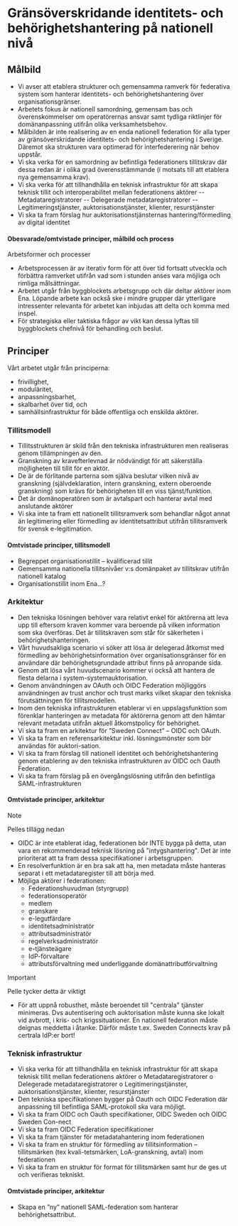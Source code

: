 # Gränsöverskridande identitets- och behörighetshantering på nationell nivå

## Målbild

- Vi avser att etablera strukturer och gemensamma ramverk för federativa system som hanterar identitets- och behörighetshantering över organisationsgränser.
- Arbetets fokus är nationell samordning, gemensam bas och överenskommelser om operatörernas ansvar samt tydliga riktlinjer för domänanpassning utifrån olika verksamhetsbehov.
- Målbilden är inte realisering av en enda nationell federation för alla typer av gränsöverskridande identitets- och behörighetshantering i Sverige. Däremot ska strukturen vara optimerad för interfederering när behov uppstår.
- Vi ska verka för en samordning av befintliga federationers tillitskrav där dessa redan är i olika grad överensstämmande (i motsats till att etablera nya gemensamma krav).
- Vi ska verka för att tillhandhålla en teknisk infrastruktur för att skapa teknisk tillit och interoperabilitet mellan federationens aktörer
--	Metadataregistratorer 
--	Delegerade metadataregistratorer 
--	Legitimeringstjänster, auktorisationstjänster, klienter, resurstjänster
- Vi ska ta fram förslag hur auktorisationstjänsternas hantering/förmedling av digital identitet

#### Obesvarade/omtvistade principer, målbild och process
Arbetsformer och processer
- Arbetsprocessen är av iterativ form för att över tid fortsatt utveckla och förbättra ramverket utifrån vad som i stunden anses vara möjliga och rimliga målsättningar.
- Arbetet utgår från byggblockets arbetsgrupp och där deltar aktörer inom Ena. Löpande arbete kan också ske i mindre grupper där ytterligare intressenter relevanta för arbetet kan inbjudas att delta och komma med inspel. 
- För strategiska eller taktiska frågor av vikt kan dessa lyftas till byggblockets chefnivå för behandling och beslut.

## Principer
Vårt arbetet utgår från principerna:

- frivillighet,
- moduläritet,
- anpassningsbarhet,
- skalbarhet över tid, och
- samhällsinfrastruktur för både offentliga och enskilda aktörer.


### Tillitsmodell

- Tillitsstrukturen är skild från den tekniska infrastrukturen men realiseras genom tillämpningen av den.
- Granskning av kravefterlevnad är nödvändigt för att säkerställa möjligheten till tillit för en aktör.
- De är de förlitande parterna som själva beslutar vilken nivå av granskning (självdeklaration, intern granskning, extern oberoende granskning) som krävs för behörigheten till en viss tjänst/funktion.
- Det är domänoperatören som är avtalspart och hanterar avtal med anslutande aktörer
- Vi ska inte ta fram ett nationellt tillitsramverk som behandlar något annat än legitimering eller förmedling av identitetsattribut utifrån tillitsramverk för svensk e-legitimation.

#### Omtvistade principer, tillitsmodell
- Begreppet organisationstillit – kvalificerad tillit
- Gemensamma nationella tillitsnivåer v:s domänpaket av tillitskrav utifrån nationell katalog
- Organisationstillit inom Ena…?


### Arkitektur
- Den tekniska lösningen behöver vara relativt enkel för aktörerna att leva upp till eftersom kraven kommer vara beroende på vilken information som ska överföras. Det är tillitskraven som står för säkerheten i behörighetshanteringen.
- Vårt huvudsakliga scenario vi söker att lösa är delegerad åtkomst med förmedling av behörighetsinformation över organisationsgränser för en användare där behörighetsgrundade attribut finns på anropande sida.
- Genom att lösa vårt huvudscenario kommer vi också att hantera de flesta delarna i system-systemauktorisation.
- Genom användningen av OAuth och OIDC Federation möjliggörs användningen av trust anchor och trust marks vilket skapar den tekniska förutsättningen för tillitsmodellen.
- Inom den tekniska infrastrukturen etablerar vi en uppslagsfunktion som förenklar hanteringen av metadata för aktörerna genom att den hämtar relevant metadata utifrån aktuell åtkomstpolicy för behörighet.
- Vi ska ta fram en arkitektur för ”Sweden Connect” – OIDC och OAuth.
- Vi ska ta fram en referensarkitektur inkl. lösningsmönster som bör användas för auktori-sation.
- Vi ska ta fram förslag till nationell identitet och behörighetshantering genom etablering av den tekniska infrastrukturen av OIDC och Oauth Federation.
- Vi ska ta fram förslag på en övergångslösning utifrån den befintliga SAML-infrastrukturen

#### Omtvistade principer, arkitektur
> [!NOTE]
> Pelles tillägg nedan
- OIDC är inte etablerat idag, federationen bör INTE bygga på detta, utan vara en rekommenderad teknisk lösning på "intygshantering". Det är inte prioriterat att ta fram dessa specifikationer i arbetsgruppen.
- En resolverfunktion är en bra sak att ha, men metadata måste hanteras separat i ett metadataregister till att börja med.
- Möjliga aktörer i federationen:
  - Federationshuvudman (styrgrupp)
  - federationsoperatör
  - medlem
  - granskare
  - e-legutfärdare
  - identitetsadministratör
  - attributsadministratör
  - regelverksadministratör
  - e-tjänsteägare
  - IdP-förvaltare
  - attributsförvaltning med underliggande domänattributförvaltning
> [!IMPORTANT]
> Pelle tycker detta är viktigt
- För att uppnå robusthet, måste beroendet till "centrala" tjänster minimeras. Dvs autentisering och auktorisation måste kunna ske lokalt vid avbrott, i kris- och krigssituationer. En nationell federation måste deignas meddetta i åtanke. Därför måste t.ex. Sweden Connects krav på certrala IdP:er bort!



### Teknisk infrastruktur
- Vi ska verka för att tillhandhålla en teknisk infrastruktur för att skapa teknisk tillit mellan federationens aktörer
o	Metadataregistratorer 
o	Delegerade metadataregistratorer 
o	Legitimeringstjänster, auktorisationstjänster, klienter, resurstjänster
- Den tekniska specifikationen bygger på Oauth och OIDC Federation där anpassning till befintliga SAML-protokoll ska vara möjligt.
- Vi ska ta fram OIDC och Oauth specifikationer, OIDC Sweden och OIDC Sweden Con-nect
- Vi ska ta fram OIDC Federation specifikationer
- Vi ska ta fram tjänster för metadatahantering inom federationen
- Vi ska ta fram en struktur för förmedling av tillitsinformation – tillitsmärken (tex kvali-tetsmärken, LoA-granskning, avtal) inom federationen 
- Vi ska ta fram en struktur för format för tillitsmärken samt hur de ges ut och verifieras tekniskt.

#### Omtvistade principer, arkitektur
- Skapa en ”ny” nationell SAML-federation som hanterar behörighetsattribut.

